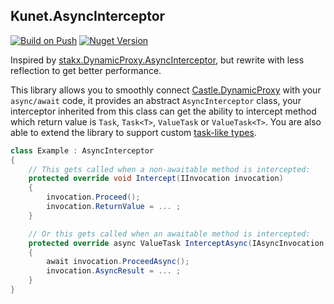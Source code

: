 ## Kunet.AsyncInterceptor

[![Build on Push](https://github.com/heku/Kunet.AsyncInterceptor/actions/workflows/dotnet.yml/badge.svg?branch=main)](https://github.com/heku/Kunet.AsyncInterceptor/actions/workflows/dotnet.yml)
[![Nuget Version](https://shields.io/nuget/v/Kunet.AsyncInterceptor)](https://www.nuget.org/packages/Kunet.AsyncInterceptor)

Inspired by [stakx.DynamicProxy.AsyncInterceptor](https://github.com/stakx/DynamicProxy.AsyncInterceptor), but rewrite with less reflection to get better performance.

This library allows you to smoothly connect [Castle.DynamicProxy](https://github.com/castleproject/Core) with your `async/await` code,
it provides an abstract `AsyncInterceptor` class, your interceptor inherited from this class can get the ability to intercept method
which return value is `Task`, `Task<T>`, `ValueTask` or `ValueTask<T>`.
You are also able to extend the library to support custom [task-like types](https://github.com/dotnet/roslyn/blob/main/docs/features/task-types.md).


```csharp
class Example : AsyncInterceptor
{
    // This gets called when a non-awaitable method is intercepted:
    protected override void Intercept(IInvocation invocation)
    {
        invocation.Proceed();
        invocation.ReturnValue = ... ;
    }

    // Or this gets called when an awaitable method is intercepted:
    protected override async ValueTask InterceptAsync(IAsyncInvocation invocation)
    {
        await invocation.ProceedAsync();
        invocation.AsyncResult = ... ;
    }
}
```